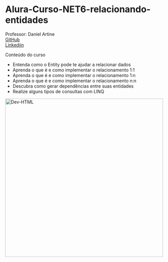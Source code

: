 # Alura-Curso-NET6-relacionando-entidades

 Professor: Daniel Artine<br>
 [GitHub](https://github.com/danielartine)<br>
 [Linkediin](https://www.linkedin.com/search/results/all/?fetchDeterministicClustersOnly=true&heroEntityKey=urn%3Ali%3Afsd_profile%3AACoAABcpws4BMNGWKCfL_RvCTYOd3JnlmeUoS1M&keywords=daniel%20artine&origin=RICH_QUERY_SUGGESTION&position=1&searchId=34bab6c1-c87b-4851-a974-d1f470021277&sid=.9e&spellCorrectionEnabled=false)<br>

Conteúdo do curso

- Entenda como o Entity pode te ajudar a relacionar dados
- Aprenda o que é e como implementar o relacionamento 1:1
- Aprenda o que é e como implementar o relacionamento 1:n
- Aprenda o que é e como implementar o relacionamento n:n
- Descubra como gerar dependências entre suas entidades
- Realize alguns tipos de consultas com LINQ

<img align="center" alt="Dev-HTML" height="500em" src="">
